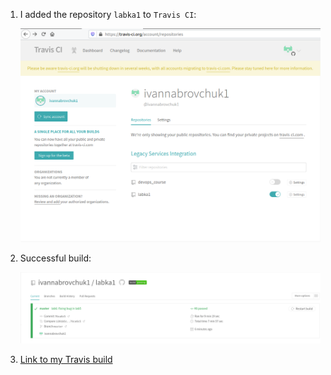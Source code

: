 1. I added the repository `labka1` to `Travis CI`:
   
   ![image](images/1.png)

2. Successful build:

   ![image](images/2.png)

3. [Link to my Travis build](https://www.travis-ci.com/github/ivannabrovchuk1/labka1)